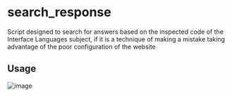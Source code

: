 # search_response
Script designed to search for answers based on the inspected code of the Interface Languages subject, if it is a technique of making a mistake taking advantage of the poor configuration of the website


## Usage 

![image](https://github.com/JJoosh/searchresponse/assets/122099216/8d041757-e900-4a3f-b29a-d7413007ea26)
